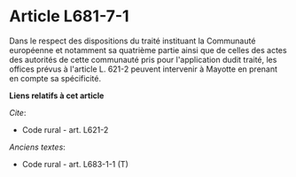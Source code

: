 # Article L681-7-1

Dans le respect des dispositions du traité instituant la Communauté européenne et notamment sa quatrième partie ainsi que de
celles des actes des autorités de cette communauté pris pour l'application dudit traité, les offices prévus à l'article L.
621-2 peuvent intervenir à Mayotte en prenant en compte sa spécificité.

**Liens relatifs à cet article**

_Cite_:

  - Code rural - art. L621-2

_Anciens textes_:

  - Code rural - art. L683-1-1 (T)
